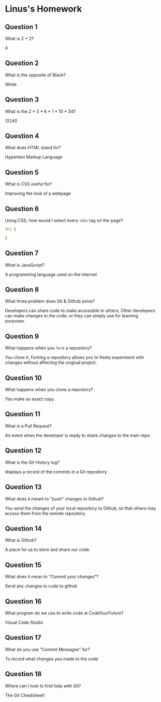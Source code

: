 # Linus's Homework

## Question 1

What is 2 + 2?

4

## Question 2

What is the opposite of Black?

White

## Question 3

What is the  2 * 3 * 6 * 1 * 10 * 34?

12240

## Question 4 

What does HTML stand for?

Hypertext Markup Language

## Question 5

What is CSS useful for?

Improving the look of a webpage

## Question 6

Using CSS, how would I select every `<h1>` tag on the page?

```css
#h1 {

}
```

## Question 7

What is JavaScript?

A programming language used on the internet

## Question 8

What three problem does Git & Github solve?

Developers can share code to make accessible to others; Other developers can make changes to the code; or they can simply use for learning purposes.

## Question 9

What happens when you `fork` a repository?

You clone it, Forking a repository allows you to freely experiment with changes without affecting the original project.

## Question 10 

What happens when you clone a repostory?

You make an exact copy.

## Question 11

What is a Pull Request?

An event when the developer is ready to share changes to the main repo

## Question 12

What is the Git History log?

displays a record of the commits in a Git repository

## Question 13

What does it meant to "push" changes to Github?

You send the changes of your local repository to Github, so that others may access them from the remote repository

## Question 14

What is Github?

A place for us to store and share our code.

## Question 15

What does it mean to "Commit your changes"?

Send any changes to code to github

## Question 16

What program do we use to write code at CodeYourFuture?

Visual Code Studio

## Question 17

What do you use "Commit Messages" for?

To record what changes you made to the code

## Question 18

Where can I look to find help with Git?

The Git Cheatsheet!
